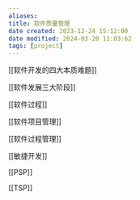 ```yaml
---
aliases: 
title: 软件质量管理
date created: 2023-12-24 15:12:00
date modified: 2024-03-20 11:03:62
tags: [project]
---
```


[[软件开发的四大本质难题]]

[[软件发展三大阶段]]

[[软件过程]]

[[软件项目管理]]

[[软件过程管理]]

[[敏捷开发]]

[[PSP]]

[[TSP]]